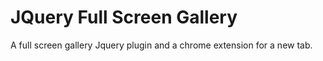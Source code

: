 # JQuery Full Screen Gallery
A full screen gallery Jquery plugin and a chrome extension for a new tab.
